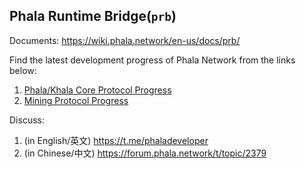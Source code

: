 Phala Runtime Bridge(`prb`)
-----

Documents: https://wiki.phala.network/en-us/docs/prb/

Find the latest development progress of Phala Network from the links below:

1. [Phala/Khala Core Protocol Progress](https://github.com/orgs/Phala-Network/projects/9)
2. [Mining Protocol Progress](https://github.com/orgs/Phala-Network/projects/8)

Discuss:
1. (in English/英文) https://t.me/phaladeveloper
2. (in Chinese/中文) https://forum.phala.network/t/topic/2379
